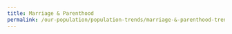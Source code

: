 ```yaml
---
title: Marriage & Parenthood
permalink: /our-population/population-trends/marriage-&-parenthood-trends
---
```


